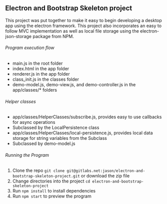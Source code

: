 ## Electron and Bootstrap Skeleton project

This project was put together to make it easy to begin developing a desktop app using the electron framework. This project also incorporates an easy to follow MVC implementation as well as local file storage using the electron-json-storage package from NPM.

###### Program execution flow
- main.js in the root folder
- index.html in the app folder
- renderer.js in the app folder
- class_init.js in the classes folder
- demo-model.js, demo-view.js, and demo-controller.js in the app/classes/* folders

###### Helper classes
- app/classes/HelperClasses/subscribe.js, provides easy to use callbacks for async operations
 - Subclassed by the LocalPersistence class
- app/classes/HelperClasses/local-persistence.js, provides local data storage for string variables from the Subclass
 - Subclassed by demo-model.js

###### Running the Program
1. Clone the repo `git clone git@gitlabs.net:jason/electron-and-bootstrap-skeleton-project.git` or download the zip file
2. Change directories into the project `cd electron-and-bootstrap-skeleton-project`
2. Run `npm install` to install dependencies
3. Run `npm start` to preview the program
